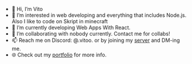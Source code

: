 - 👋 Hi, I’m Vito
- 👀 I’m interested in web developing and everything that includes Node.js. Also I like to code on Skript in minecraft
- 🌱 I’m currently developing Web Apps With React.
- 💞️ I’m collaborating with nobody currently. Contact me for collabs!
- 📫 Reach me on Discord: @.vitoo. or by joining my [server](https://www.discord.gg/KZngCUaPhJ) and DM-ing me.
- 🌐 Check out my [portfolio](https://gttmone.vercel.app/) for more info.

<!---
GttMone/GttMone is a ✨ special ✨ repository because its `README.md` (this file) appears on your GitHub profile.
You can click the Preview link to take a look at your changes.
--->
